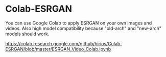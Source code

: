 # Colab-ESRGAN
You can use Google Colab to apply ESRGAN on your own images and videos. Also high model compatibility because "old-arch" and "new-arch" models should work.

https://colab.research.google.com/github/hirios/Colab-ESRGAN/blob/master/ESRGAN_Video_Colab.ipynb
